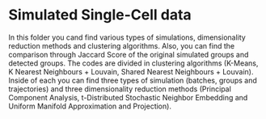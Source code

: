 # Simulated Single-Cell data
In this folder you cand find various types of simulations, dimensionality reduction methods and clustering algorithms. Also, you can find the comparison through Jaccard Score of the original simulated groups and detected groups.
The codes are divided in clustering algorithms (K-Means, K Nearest Neighbours + Louvain, Shared Nearest Neighbours + Louvain). Inside of each you can find three types of simulation (batches, groups and trajectories) and three dimensionality reduction methods (Principal Component Analysis, t-Distributed Stochastic Neighbor Embedding and Uniform Manifold Approximation and Projection).
